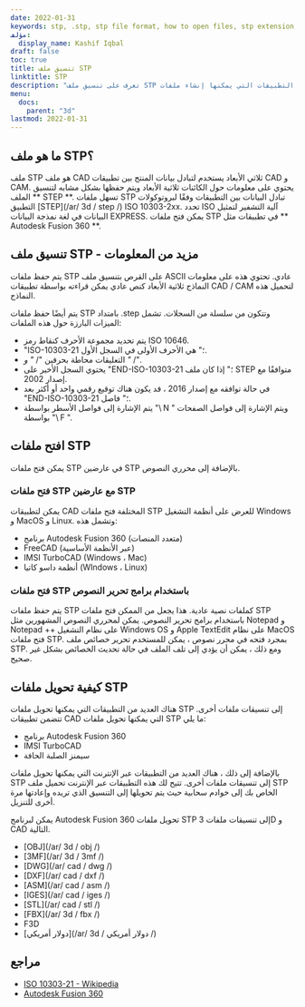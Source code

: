 ```yaml
---
date: 2022-01-31
keywords: stp, .stp, stp file format, how to open files, stp extension, stp extension
مؤلف:
  display_name: Kashif Iqbal
draft: false
toc: true
title: تنسيق ملف STP
linktitle: STP
description: "تعرف على تنسيق ملف STP وواجهات برمجة التطبيقات التي يمكنها إنشاء ملفات STP وفتحها."
menu:
  docs:
    parent: "3d"
lastmod: 2022-01-31
---
```


## ما هو ملف STP؟

ملف STP هو ملف CAD ثلاثي الأبعاد يستخدم لتبادل بيانات المنتج بين تطبيقات CAD و CAM. يحتوي على معلومات حول الكائنات ثلاثية الأبعاد ويتم حفظها بشكل مشابه لتنسيق الملف ** STEP **. تسهل ملفات STP تبادل البيانات بين التطبيقات وفقًا لبروتوكولات التطبيق [STEP](/ar/ 3d / step /) ISO 10303-2xx. تحدد ISO آلية التشفير لتمثيل البيانات في لغة نمذجة البيانات EXPRESS. يمكن فتح ملفات STP في تطبيقات مثل ** Autodesk Fusion 360 **.

## تنسيق ملف STP - مزيد من المعلومات

يتم حفظ ملفات STP على القرص بتنسيق ملف ASCII عادي. تحتوي هذه على معلومات النماذج ثلاثية الأبعاد كنص عادي يمكن قراءته بواسطة تطبيقات CAD / CAM لتحميل هذه النماذج.

يتم أيضًا حفظ ملفات STP بامتداد .step وتتكون من سلسلة من السجلات. تشمل الميزات البارزة حول هذه الملفات:

* يتم تحديد مجموعة الأحرف كنقاط رمز ISO 10646.
* "ISO-10303-21 ؛" هي الأحرف الأولى في السجل الأول.
* التعليقات محاطة بحرفين "/ *" و "* /".
* يحتوي السجل الأخير على "END-ISO-10303-21 ؛" إذا كان ملف STEP متوافقًا مع إصدار 2002.
* في حالة توافقه مع إصدار 2016 ، قد يكون هناك توقيع رقمي واحد أو أكثر بعد "END-ISO-10303-21 ؛" فاصل.
* يتم الإشارة إلى فواصل الأسطر بواسطة "\ N \" ويتم الإشارة إلى فواصل الصفحات بواسطة "\ F \".

## افتح ملفات STP

يمكن فتح ملفات STP في عارضين STP بالإضافة إلى محرري النصوص.

### فتح ملفات STP مع عارضين STP

يمكن لتطبيقات CAD المختلفة فتح ملفات STP للعرض على أنظمة التشغيل Windows و MacOS و Linux. وتشمل هذه:

* برنامج Autodesk Fusion 360 (متعدد المنصات)
* FreeCAD (عبر الأنظمة الأساسية)
* IMSI TurboCAD (Windows ، Mac)
* أنظمة داسو كاتيا (WIndows ، Linux)

### فتح ملفات STP باستخدام برامج تحرير النصوص

يتم حفظ ملفات STP كملفات نصية عادية. هذا يجعل من الممكن فتح ملفات STP باستخدام برامج تحرير النصوص. يمكن لمحرري النصوص المشهورين مثل Notepad و Notepad ++ على نظام التشغيل Windows OS و Apple TextEdit على نظام MacOS فتح ملفات STP. بمجرد فتحه في محرر نصوص ، يمكن للمستخدم تحرير خصائص ملف STP. ومع ذلك ، يمكن أن يؤدي إلى تلف الملف في حالة تحديث الخصائص بشكل غير صحيح.

## كيفية تحويل ملفات STP

هناك العديد من التطبيقات التي يمكنها تحويل ملفات STP إلى تنسيقات ملفات أخرى. تتضمن تطبيقات CAD التي يمكنها تحويل ملفات STP ما يلي:

* برنامج Autodesk Fusion 360
* IMSI TurboCAD
* سيمنز الصلبة الحافة

بالإضافة إلى ذلك ، هناك العديد من التطبيقات عبر الإنترنت التي يمكنها تحويل ملفات STP إلى تنسيقات ملفات أخرى. تتيح لك هذه التطبيقات عبر الإنترنت تحميل ملف STP الخاص بك إلى خوادم سحابية حيث يتم تحويلها إلى التنسيق الذي تريده وإعادتها مرة أخرى للتنزيل.

يمكن لبرنامج Autodesk Fusion 360 تحويل ملفات STP إلى تنسيقات ملفات 3D و CAD التالية.

* [OBJ](/ar/ 3d / obj /)
* [3MF](/ar/ 3d / 3mf /)
* [DWG](/ar/ cad / dwg /)
* [DXF](/ar/ cad / dxf /)
* [ASM](/ar/ cad / asm /)
* [IGES](/ar/ cad / iges /)
* [STL](/ar/ cad / stl /)
* [FBX](/ar/ 3d / fbx /)
* F3D
* [دولار أمريكي](/ar/ 3d / دولار أمريكي /)

## مراجع

* [ISO 10303-21 - Wikipedia](https://en.wikipedia.org/wiki/ISO_10303-21)
* [Autodesk Fusion 360](https://www.autodesk.com/products/fusion-360/overview)

